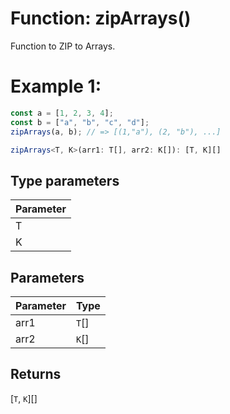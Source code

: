 # Function: zipArrays()

Function to ZIP to Arrays.

# Example 1:

```javascript
const a = [1, 2, 3, 4];
const b = ["a", "b", "c", "d"];
zipArrays(a, b); // => [(1,"a"), (2, "b"), ...]
```

```ts
zipArrays<T, K>(arr1: T[], arr2: K[]): [T, K][]
```

## Type parameters

| Parameter |
| :-------- |
| T         |
| K         |

## Parameters

| Parameter | Type  |
| :-------- | :---- |
| arr1      | `T`[] |
| arr2      | `K`[] |

## Returns

[`T`, `K`][]
